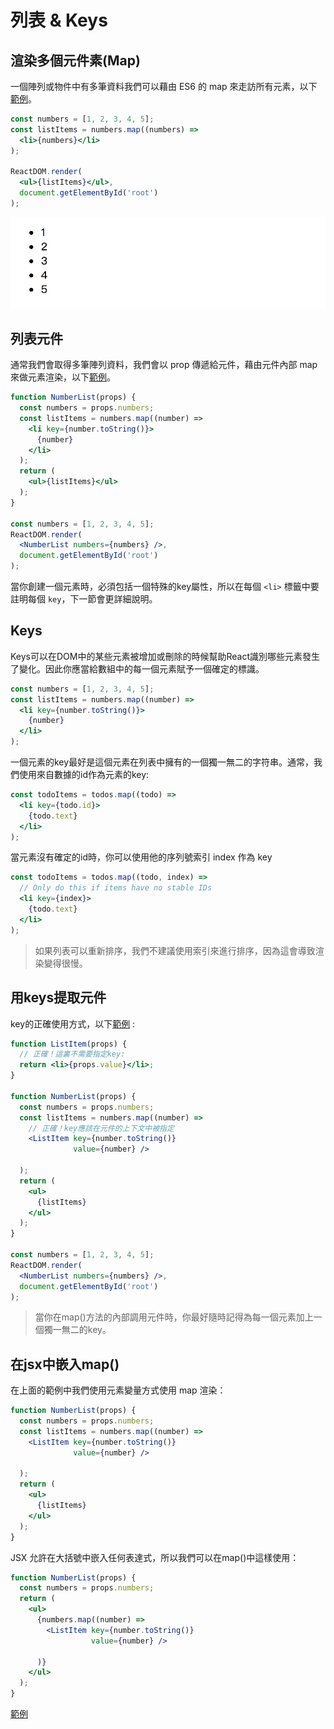 # 列表 & Keys

## 渲染多個元件素(Map)
一個陣列或物件中有多筆資料我們可以藉由 ES6 的 map 來走訪所有元素，以下[範例](https://codepen.io/gaearon/pen/GjPyQr?editors=0011)。

```jsx
const numbers = [1, 2, 3, 4, 5];
const listItems = numbers.map((numbers) =>
  <li>{numbers}</li>
);

ReactDOM.render(
  <ul>{listItems}</ul>,
  document.getElementById('root')
);
```

![](/assets/img2-7-1.png)

## 列表元件
通常我們會取得多筆陣列資料，我們會以 prop 傳遞給元件，藉由元件內部 map 來做元素渲染，以下[範例](https://codepen.io/gaearon/pen/jrXYRR?editors=0011)。

```jsx
function NumberList(props) {
  const numbers = props.numbers;
  const listItems = numbers.map((number) =>
    <li key={number.toString()}>
      {number}
    </li>
  );
  return (
    <ul>{listItems}</ul>
  );
}

const numbers = [1, 2, 3, 4, 5];
ReactDOM.render(
  <NumberList numbers={numbers} />,
  document.getElementById('root')
);
```

當你創建一個元素時，必須包括一個特殊的key屬性，所以在每個 `<li>` 標籤中要註明每個 `key`，下一節會更詳細說明。

## Keys
Keys可以在DOM中的某些元素被增加或刪除的時候幫助React識別哪些元素發生了變化。因此你應當給數組中的每一個元素賦予一個確定的標識。

```jsx
const numbers = [1, 2, 3, 4, 5];
const listItems = numbers.map((number) =>
  <li key={number.toString()}>
    {number}
  </li>
);
```

一個元素的key最好是這個元素在列表中擁有的一個獨一無二的字符串。通常，我們使用來自數據的id作為元素的key:

```jsx
const todoItems = todos.map((todo) =>
  <li key={todo.id}>
    {todo.text}
  </li>
);
```

當元素沒有確定的id時，你可以使用他的序列號索引 index 作為 key

```jsx
const todoItems = todos.map((todo, index) =>
  // Only do this if items have no stable IDs
  <li key={index}>
    {todo.text}
  </li>
);
```

>如果列表可以重新排序，我們不建議使用索引來進行排序，因為這會導致渲染變得很慢。

## 用keys提取元件
key的正確使用方式，以下[範例](https://codepen.io/rthor/pen/QKzJKG?editors=0010) :

```jsx
function ListItem(props) {
  // 正確！這裏不需要指定key:
  return <li>{props.value}</li>;
}

function NumberList(props) {
  const numbers = props.numbers;
  const listItems = numbers.map((number) =>
    // 正確！key應該在元件的上下文中被指定
    <ListItem key={number.toString()}
              value={number} />

  );
  return (
    <ul>
      {listItems}
    </ul>
  );
}

const numbers = [1, 2, 3, 4, 5];
ReactDOM.render(
  <NumberList numbers={numbers} />,
  document.getElementById('root')
);
```

>當你在map()方法的內部調用元件時，你最好隨時記得為每一個元素加上一個獨一無二的key。

## 在jsx中嵌入map()
在上面的範例中我們使用元素變量方式使用 map 渲染：

```jsx
function NumberList(props) {
  const numbers = props.numbers;
  const listItems = numbers.map((number) =>
    <ListItem key={number.toString()}
              value={number} />

  );
  return (
    <ul>
      {listItems}
    </ul>
  );
}
```

JSX 允許在大括號中嵌入任何表達式，所以我們可以在map()中這樣使用：

```jsx
function NumberList(props) {
  const numbers = props.numbers;
  return (
    <ul>
      {numbers.map((number) =>
        <ListItem key={number.toString()}
                  value={number} />

      )}
    </ul>
  );
}
```

[範例](https://codepen.io/gaearon/pen/BLvYrB?editors=0010)